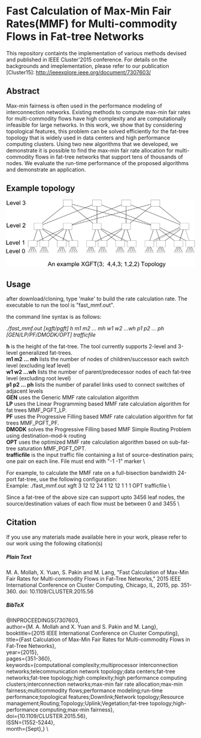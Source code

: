 # Fast Calculation of Max-Min Fair Rates(MMF) for Multi-commodity Flows in Fat-tree Networks

This repository containts the implementation of various methods devised and published in IEEE Cluster'2015 conference. For details on the backgrounds and imeplementation, please refer to our publication [Cluster15]: http://ieeexplore.ieee.org/document/7307603/


## Abstract

Max-min fairness is often used in the performance modeling of interconnection networks. Existing methods to compute max-min fair rates for multi-commodity flows have high complexity and are computationally infeasible for large networks. In this work, we show that by considering topological features, this problem can be solved efficiently for the fat-tree topology that is widely used in data centers and high performance computing clusters. Using two new algorithms that we developed, we demonstrate it is possible to find the max-min fair rate allocation for multi-commodity flows in fat-tree networks that support tens of thousands of nodes. We evaluate the run-time performance of the proposed algorithms and demonstrate an application.

## Example topology
<img src="https://github.com/amollah/fast-mmf-fattree/blob/master/443122_xgft.png">


## Usage

after download/cloning, type 'make' to build the rate calculation rate. The executable to run the tool is "fast_mmf.out".

the command line syntax is as follows:

 _./fast_mmf.out [xgft/pgft] h m1 m2 ... mh w1 w2 ...wh p1 p2 ... ph [GEN/LP/PF/DMODK/OPT] trafficfile_
 
 **h** is the height of the fat-tree. The tool currently supports 2-level and 3-level generalized fat-trees. \
 **m1 m2 ... mh** lists the number of  nodes of  children/successor each switch level (excluding leaf level) \
 **w1 w2 ...wh** lists the number of parent/predecessor  nodes of each fat-tree level (excluding root level) \
**p1 p2 ... ph** lists the number of parallel links used to connect switches of adjacent levels \
**GEN** uses the Generic MMF rate calculation algorithm  \
**LP** uses the Linear Programming based MMF rate calculation algorithm for fat trees MMF\_PGFT\_LP. \
**PF**  uses the Progressive Filling based MMF rate calculation algorithm for fat trees MMF\_PGFT\_PF. \
**DMODK**  solves the Progressive Filling based MMF Simple Routing Problem using destination-mod-k routing \
**OPT**  uses the optimized MMF rate calculation algorithm based on sub-fat-tree saturation MMF\_PGFT\_OPT. \
**trafficfile** is the input traffic file containing a list of source-destination pairs; one pair on each line. File must end with "-1 -1" marker \

For example, to calculate the MMF rate on a full-bisection bandwidth 24-port fat-tree, use the following configuration: \
Example: ./fast_mmf.out xgft 3 12 12 24 1 12 12 1 1 1 OPT trafficfile \

Since a fat-tree of the above size can support upto 3456 leaf nodes, the source/destination values of each flow must be between 0 and 3455 \


## Citation
If you use any materials made available here in your work, please refer to our work using the following citation(s)

##### Plain Text 
M. A. Mollah, X. Yuan, S. Pakin and M. Lang, "Fast Calculation of Max-Min Fair Rates for Multi-commodity Flows in Fat-Tree Networks," 2015 IEEE International Conference on Cluster Computing, Chicago, IL, 2015, pp. 351-360.
doi: 10.1109/CLUSTER.2015.56

##### BibTeX
@INPROCEEDINGS{7307603, \
author={M. A. Mollah and X. Yuan and S. Pakin and M. Lang}, \
booktitle={2015 IEEE International Conference on Cluster Computing}, \
title={Fast Calculation of Max-Min Fair Rates for Multi-commodity Flows in Fat-Tree Networks}, \
year={2015}, \
pages={351-360}, \
keywords={computational complexity;multiprocessor interconnection networks;telecommunication network topology;data centers;fat-tree networks;fat-tree topology;high complexity;high performance computing clusters;interconnection networks;max-min fair rate allocation;max-min fairness;multicommodity flows;performance modeling;run-time performance;topological features;Downlink;Network topology;Resource management;Routing;Topology;Uplink;Vegetation;fat-tree topology;high-performance computing;max-min fairness}, \
doi={10.1109/CLUSTER.2015.56}, \
ISSN={1552-5244}, \
month={Sept},} \
